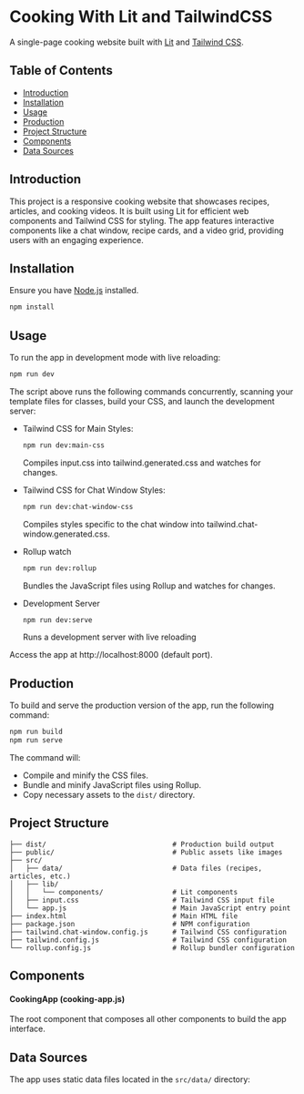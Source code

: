 # Cooking With Lit and TailwindCSS

A single-page cooking website built with [Lit](https://lit.dev/) and [Tailwind CSS](https://tailwindcss.com/).

## Table of Contents

-   [Introduction](#introduction)
-   [Installation](#installation)
-   [Usage](#usage)
-   [Production](#production)
-   [Project Structure](#project-structure)
-   [Components](#components)
-   [Data Sources](#data-sources)

## Introduction

This project is a responsive cooking website that showcases recipes, articles, and cooking videos. It is built using Lit for efficient web components and Tailwind CSS for styling. The app features interactive components like a chat window, recipe cards, and a video grid, providing users with an engaging experience.

## Installation

Ensure you have [Node.js](https://nodejs.org/en) installed.

```bash
npm install
```

## Usage

To run the app in development mode with live reloading:

```bash
npm run dev
```

The script above runs the following commands concurrently, scanning your template files for classes, build your CSS, and launch the development server:

-   Tailwind CSS for Main Styles:

    ```bash
    npm run dev:main-css
    ```

    Compiles input.css into tailwind.generated.css and watches for changes.

-   Tailwind CSS for Chat Window Styles:

    ```bash
    npm run dev:chat-window-css
    ```

    Compiles styles specific to the chat window into tailwind.chat-window.generated.css.

-   Rollup watch

    ```bash
    npm run dev:rollup
    ```

    Bundles the JavaScript files using Rollup and watches for changes.

-   Development Server
    ```bash
    npm run dev:serve
    ```
    Runs a development server with live reloading

Access the app at http://localhost:8000 (default port).

## Production

To build and serve the production version of the app, run the following command:

```bash
npm run build
npm run serve
```

The command will:

-   Compile and minify the CSS files.
-   Bundle and minify JavaScript files using Rollup.
-   Copy necessary assets to the `dist/` directory.

## Project Structure

```
├── dist/                               # Production build output
├── public/                             # Public assets like images
├── src/
│   ├── data/                           # Data files (recipes, articles, etc.)
│   ├── lib/
│   │   └── components/                 # Lit components
│   ├── input.css                       # Tailwind CSS input file
│   └── app.js                          # Main JavaScript entry point
├── index.html                          # Main HTML file
├── package.json                        # NPM configuration
├── tailwind.chat-window.config.js      # Tailwind CSS configuration
├── tailwind.config.js                  # Tailwind CSS configuration
└── rollup.config.js                    # Rollup bundler configuration
```

## Components

#### CookingApp (cooking-app.js)

The root component that composes all other components to build the app interface.

## Data Sources

The app uses static data files located in the `src/data/` directory:

